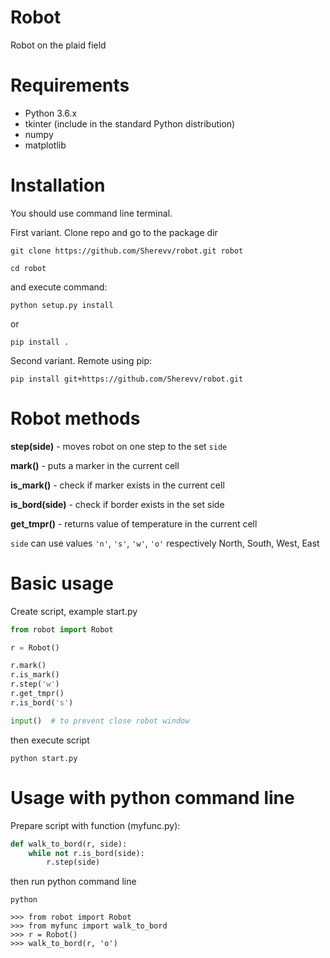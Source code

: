 # Robot

Robot on the plaid field

# Requirements

- Python 3.6.x
- tkinter (include in the standard Python distribution)
- numpy
- matplotlib


# Installation
You should use command line terminal.

First variant. Clone repo and go to the package dir

```commandline
git clone https://github.com/Sherevv/robot.git robot

cd robot
```

and execute command:
```
python setup.py install
```
or
```
pip install .
```

Second variant. Remote using pip:

```
pip install git+https://github.com/Sherevv/robot.git
```

# Robot methods
**step(side)** - moves robot on one step to the set `side`

**mark()** - puts a marker in the current cell

**is_mark()** - check if marker exists in the current cell

**is_bord(side)** - check if border exists in the set side

**get_tmpr()** - returns value of temperature in the current cell

`side` can use values `'n'`, `'s'`, `'w'`, `'o'` respectively North, South, West, East
# Basic usage

Create script, example start.py
```python
from robot import Robot

r = Robot()

r.mark()
r.is_mark()
r.step('w')
r.get_tmpr()
r.is_bord('s')

input()  # to prevent close robot window
```

then execute script
```commandline
python start.py
```


# Usage with python command line
Prepare script with function (myfunc.py):
```python
def walk_to_bord(r, side):
    while not r.is_bord(side):
        r.step(side)
```

then run python command line
```commandline
python
```


```
>>> from robot import Robot
>>> from myfunc import walk_to_bord
>>> r = Robot()
>>> walk_to_bord(r, 'o')
```